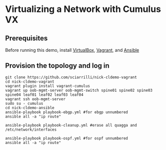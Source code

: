 Virtualizing a Network with Cumulus VX
======================================
Prerequisites
-------------
Before running this demo, install
[VirtualBox](https://www.virtualbox.org/manual/ch02.html),
[Vagrant](https://www.vagrantup.com/downloads.html), and
[Ansible](https://docs.ansible.com/ansible/intro_installation.html)

Provision the topology and log in
---------------------------------
    git clone https://github.com/sciarrilli/nick-cldemo-vagrant
    cd nick-cldemo-vagrant
    vagrant plugin install vagrant-cumulus
    vagrant up oob-mgmt-server oob-mgmt-switch spine01 spine02 spine03 spine04 leaf01 leaf02 leaf03 leaf04
    vagrant ssh oob-mgmt-server
    sudo su - cumulus
    cd nick-cldemo-ansible
    ansible-playbook playbook-ebgp.yml #for ebgp unnumbered
    ansible all -a "ip route"

    ansible-playbook playbook-cleanup.yml #erase all quagga and /etc/network/interfaces

    ansible-playbook playbook-ospf.yml #for ospf unnumbered
    ansible all -a "ip route"
